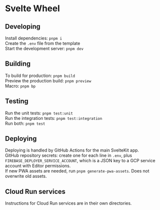 # Svelte Wheel

## Developing

Install dependencies: `pnpm i`  
Create the `.env` file from the template  
Start the development server: `pnpm dev`  

## Building

To build for production: `pnpm build`  
Preview the production build: `pnpm preview`  
Macro: `pnpm bp`  

## Testing

Run the unit tests: `pnpm test:unit`  
Run the integration tests: `pnpm test:integration`  
Run both: `pnpm test`  

## Deploying

Deploying is handled by GitHub Actions for the main SvelteKit app.  
GitHub repository secrets: create one for each line in `.env`, plus
`FIREBASE_DEPLOYER_SERVICE_ACCOUNT`, which is a JSON key to a GCP service
account with Editor permissions.  
If new PWA assets are needed, run `pnpm generate-pwa-assets`. Does not overwrite
old assets.  

## Cloud Run services

Instructions for Cloud Run services are in their own directories.  
